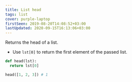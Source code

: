 ```yaml
---
title: List head
tags: list
cover: purple-laptop
firstSeen: 2019-08-20T14:08:52+03:00
lastUpdated: 2020-09-15T16:13:06+03:00
---
```


Returns the head of a list.

- Use `lst[0]` to return the first element of the passed list.

```py
def head(lst):
  return lst[0]
```

```py
head([1, 2, 3]) # 1
```
